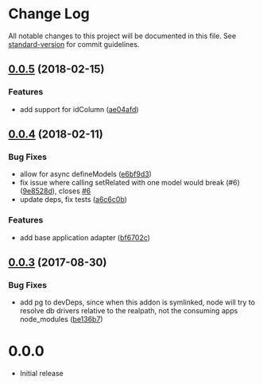 # Change Log

All notable changes to this project will be documented in this file. See [standard-version](https://github.com/conventional-changelog/standard-version) for commit guidelines.

<a name="0.0.5"></a>
## [0.0.5](https://github.com/denali-js/denali-objection/compare/v0.0.4...v0.0.5) (2018-02-15)


### Features

* add support for idColumn ([ae04afd](https://github.com/denali-js/denali-objection/commit/ae04afd))



<a name="0.0.4"></a>
## [0.0.4](https://github.com/denali-js/denali-objection/compare/v0.0.3...v0.0.4) (2018-02-11)


### Bug Fixes

* allow for async defineModels ([e6bf9d3](https://github.com/denali-js/denali-objection/commit/e6bf9d3))
* fix issue where calling setRelated with one model would break (#6) ([9e8528d](https://github.com/denali-js/denali-objection/commit/9e8528d)), closes [#6](https://github.com/denali-js/denali-objection/issues/6)
* update deps, fix tests ([a6c6c0b](https://github.com/denali-js/denali-objection/commit/a6c6c0b))


### Features

* add base application adapter ([bf6702c](https://github.com/denali-js/denali-objection/commit/bf6702c))



<a name="0.0.3"></a>
## [0.0.3](https://github.com/denali-js/denali-objection/compare/v0.0.2...v0.0.3) (2017-08-30)


### Bug Fixes

* add pg to devDeps, since when this addon is symlinked, node will try to resolve db drivers relative to the realpath, not the consuming apps node_modules ([be136b7](https://github.com/denali-js/denali-objection/commit/be136b7))



# 0.0.0

* Initial release
